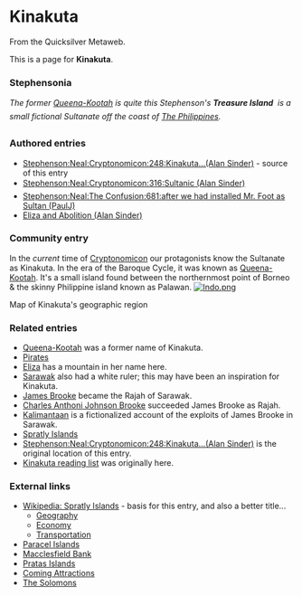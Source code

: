 
# Kinakuta

From the Quicksilver Metaweb.

This is a page for **Kinakuta**.

### Stephensonia


*The former [Queena-Kootah](/stephenson-neal-the-confusion-queena-kootah) is quite this Stephenson's **Treasure Island**  is a small fictional Sultanate off the coast of [The Philippines](/philippines).*

### Authored entries


* [Stephenson:Neal:Cryptonomicon:248:Kinakuta...(Alan Sinder)](/stephenson-neal-cryptonomicon-248-kinakuta-alan-sinder) - source of this entry
* [Stephenson:Neal:Cryptonomicon:316:Sultanic (Alan Sinder)](/stephenson-neal-cryptonomicon-316-sultanic--alan-sinder)
* [Stephenson:Neal:The Confusion:681:after we had installed Mr. Foot as Sultan (PaulJ)](/stephenson-neal-the-confusion-681-after-we-had-installed-mr-foot-as-sultan-paulj)
* [Eliza and Abolition (Alan Sinder)](/eliza-and-abolition-alan-sinder)


### Community entry


In the *current* time of [Cryptonomicon](/cryptonomicon) our protagonists know the Sultanate as Kinakuta. In the era of the Baroque Cycle, it was known as [Queena-Kootah](/stephenson-neal-the-confusion-queena-kootah). It's a small island found between the northernmost point of Borneo & the skinny Philippine island known as Palawan.
[![Indo.png](/web/20060725223655im_/http://www.metaweb.com/wiki/upload/d/dd/Indo.png)](indo-png)  

Map of Kinakuta's geographic region


### Related entries


* [Queena-Kootah](/stephenson-neal-the-confusion-queena-kootah) was a former name of Kinakuta.
* [Pirates](/pirates)
* [Eliza](/eliza-de-la-zeur) has a mountain in her name here.
* [Sarawak](/sarawak) also had a white ruler; this may have been an inspiration for Kinakuta.
* [James Brooke](/james-brooke) became the Rajah of Sarawak.
* [Charles Anthoni Johnson Brooke](/charles-anthoni-johnson-brooke) succeeded James Brooke as Rajah.
* [Kalimantaan](/kalimantaan) is a fictionalized account of the exploits of James Brooke in Sarawak.
* [Spratly Islands](/spratly-islands)
* [Stephenson:Neal:Cryptonomicon:248:Kinakuta...(Alan Sinder)](/stephenson-neal-cryptonomicon-248-kinakuta-alan-sinder) is the original location of this entry.
* [Kinakuta reading list](/kinakuta-reading-list) was originally here.


### External links


* [Wikipedia: Spratly Islands](/http-en-wikipedia-org-wiki-spratly-islands) - basis for this entry, and also a better title...
	+ [Geography](/http-en-wikipedia-org-wiki-geography-of-the-spratly-islands)
	+ [Economy](/http-en-wikipedia-org-wiki-economy-of-the-spratly-islands)
	+ [Transportation](/http-en-wikipedia-org-wiki-transportation-in-the-spratly-islands)
* [Paracel Islands](/http-en-wikipedia-org-wiki-paracel-islands)
* [Macclesfield Bank](/http-en-wikipedia-org-wiki-macclesfield-bank)
* [Pratas Islands](/http-en-wikipedia-org-wiki-pratas-islands)
* [Coming Attractions](/http-www-comebackalive-com-df-attractn-htm)
* [The Solomons](/http-en-wikipedia-org-wiki-solomon-islands)
